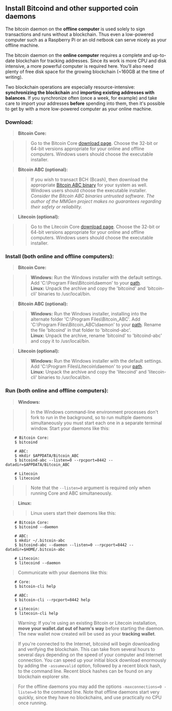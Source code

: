 ## Install Bitcoind and other supported coin daemons

The bitcoin daemon on the **offline computer** is used solely to sign
transactions and runs without a blockchain.  Thus even a low-powered computer
such as a Raspberry Pi or an old netbook can serve nicely as your offline
machine.

The bitcoin daemon on the **online computer** requires a complete and
up-to-date blockchain for tracking addresses.  Since its work is more CPU and
disk intensive, a more powerful computer is required here.  You'll also need
plenty of free disk space for the growing blockchain (~160GB at the time of
writing).

Two blockchain operations are especially resource-intensive: **synchronizing
the blockchain** and **importing existing addresses with balances**.  If you
synchronize often (once a week, for example) and take care to import your
addresses **before** spending into them, then it's possible to get by with a
more low-powered computer as your online machine.

### <a name='a_d'>Download:</a>

> **Bitcoin Core:**

>> Go to the Bitcoin Core [download page][01].  Choose the 32-bit or 64-bit
>> versions appropriate for your online and offline computers.  Windows users
>> should choose the executable installer.

> **Bitcoin ABC (optional):**

>> If you wish to transact BCH (Bcash), then download the appropriate [Bitcoin
>> ABC binary][abc] for your system as well.  Windows users should choose the
>> executable installer.  
>> *Consider the Bitcoin ABC binaries untrusted software.  The author of the
>> MMGen project makes no guarantees regarding their safety or reliability.*

> **Litecoin (optional):**

>> Go to the Litecoin Core [download page][lc].  Choose the 32-bit or 64-bit
>> versions appropriate for your online and offline computers.  Windows users
>> should choose the executable installer.

### <a name='a_i'>Install (both online and offline computers):</a>

> **Bitcoin Core:**

>> **Windows:** Run the Windows installer with the default settings.  Add
>> 'C:\Program Files\Bitcoin\daemon' to your [path][05].  
>> **Linux:** Unpack the archive and copy the 'bitcoind' and 'bitcoin-cli'
>> binaries to /usr/local/bin.

> **Bitcoin ABC (optional):**

>> **Windows:** Run the Windows installer, installing into the alternate
>> folder 'C:\Program Files\Bitcoin_ABC'. Add 'C:\Program Files\Bitcoin_ABC\daemon'
>> to your [path][05]. Rename the file 'bitcoind' in that folder to
>> 'bitcoind-abc'.  
>> **Linux:** Unpack the archive, rename 'bitcoind' to 'bitcoind-abc' and
>> copy it to /usr/local/bin.

> **Litecoin (optional):**

>> **Windows:** Run the Windows installer with the default settings.  Add
>> 'C:\Program Files\Litecoin\daemon' to your [path][05].  
>> **Linux:** Unpack the archive and copy the 'litecoind' and
>> 'litecoin-cli' binaries to /usr/local/bin.

### <a name='a_r'>Run (both online and offline computers):</a>

> **Windows:**

>> In the Windows command-line environment processes don't fork to run in the
>> background, so to run multiple daemons simultaneously you must start each
>> one in a separate terminal window.  Start your daemons like this:

		# Bitcoin Core:
		$ bitcoind

		# ABC:
		$ mkdir $APPDATA/Bitcoin_ABC
		$ bitcoind-abc --listen=0 --rpcport=8442 --datadir=$APPDATA/Bitcoin_ABC

		# Litecoin
		$ litecoind

>> Note that the `--listen=0` argument is required only when running Core and ABC simultaneously.

> **Linux:**

>> Linux users start their daemons like this:

		# Bitcoin Core:
		$ bitcoind --daemon

		# ABC:
		$ mkdir ~/.bitcoin-abc
		$ bitcoind-abc --daemon --listen=0 --rpcport=8442 --datadir=$HOME/.bitcoin-abc

		# Litecoin:
		$ litecoind --daemon

> Communicate with your daemons like this:

		# Core:
		$ bitcoin-cli help

		# ABC:
		$ bitcoin-cli --rpcport=8442 help

		# Litecoin:
		$ litecoin-cli help

> Warning: If you're using an existing Bitcoin or Litecoin installation, **move
> your wallet.dat out of harm's way** before starting the daemon.  The new
> wallet now created will be used as your **tracking wallet**.

> If you're connected to the Internet, bitcoind will begin downloading and
> verifying the blockchain.  This can take from several hours to several days
> depending on the speed of your computer and Internet connection.  You can
> speed up your initial block download enormously by adding the `-assumevalid`
> option, followed by a recent block hash, to the command line.  Recent block
> hashes can be found on any blockchain explorer site.

> For the offline daemons you may add the options `-maxconnections=0 -listen=0`
> to the command line.  Note that offline daemons start very quickly, since they
> have no blockchains, and use practically no CPU once running.

[01]: https://bitcoin.org/en/download
[bd]: https://bitcoin.org/bin/blockchain/
[05]: Editing-the-user-path-in-Windows
[abc]: https://download.bitcoinabc.org/
[lc]: https://download.litecoin.org/litecoin-0.15.0.1rc1/
